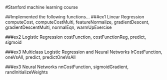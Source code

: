 #Stanford machine learning course

##Implemented the following functions...
###ex1 Linear Regression
computeCost, computeCostMulti, featureNormalize, gradientDescent, gradientDescentMulti, normalEqn, warmUpExercise

###ex2 Logistic Regression
costFunction, costFunctionReg, predict, sigmoid

###ex3 Multiclass Logistic Regression and Neural Networks
lrCostFunction, oneVsAll, predict, predictOneVsAll

###ex3 Neural Networks
nnCostFunction, sigmoidGradient, randInitializeWeights
